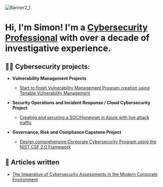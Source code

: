 ![Banner2_1](https://github.com/user-attachments/assets/fb0117c1-4e4d-4093-98b3-aa8f99345de2)

<h1>Hi, I'm Simon! <!--<a href="https://github.com/joshmadakor1">Programmer</a>,-->I'm a <a href="https://www.linkedin.com/in/simon-vanleuven/">Cybersecurity Professional</a> with over a decade of investigative experience. <!--<a href="https://www.youtube.com/c/joshmadakor">YouTuber</a></h1>-->

<h2>👨‍💻 Cybersecurity projects:</h2>

- **Vulnerability Management Projects**
  - [Start to finish Vulnerability Management Program creation using Tenable Vulnerability Management](https://github.com/VanLeu22/Vulnerability-Management-Program)

- <b>Security Operations and Incident Response / Cloud Cybersecurity Project</b>
  - [Creating and securing a SOC/Honeynet in Azure with live attack traffic](https://github.com/VanLeu22/Azure-Cloud-SOC)
 
- **Governance, Risk and Compliance Capstone Project**
  - [Design comprehensive Corporate Cybersecurity Program using the NIST CSF 2.0 Framework](https://github.com/VanLeu22/GRC-Capstone/blob/main/README.md) 


<h2>💬 Articles written</h2>

  - [The Imperative of Cybersecurity Assessments in the Modern Corporate Environment](https://github.com/VanLeu22/Imperative-of-Cybersecurity-Assessments)

<!--
**joshmadakor1/joshmadakor1** is a ✨ _special_ ✨ repository because its `README.md` (this file) appears on your GitHub profile.

Here are some ideas to get you started:

- 🔭 I’m currently working on ...
- 🌱 I’m currently learning ...
- 👯 I’m looking to collaborate on ...
- 🤔 I’m looking for help with ...
- 
- 📫 How to reach me: ...
- 😄 Pronouns: ...
- ⚡ Fun fact: ...
-->
